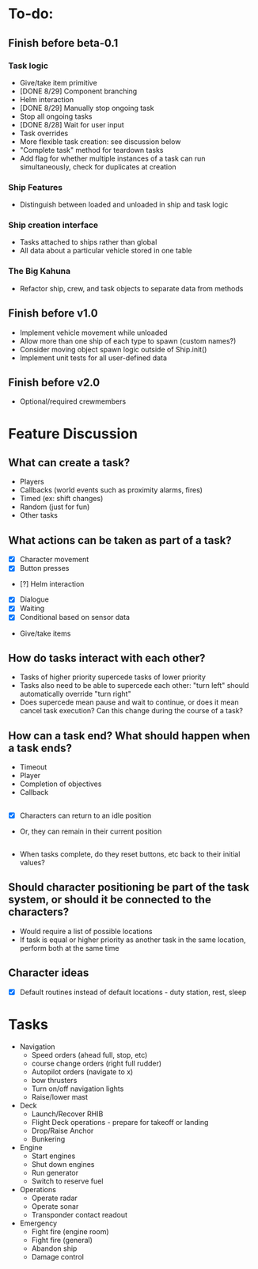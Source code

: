 # To-do:

## Finish before beta-0.1

### Task logic
- Give/take item primitive
- [DONE 8/29] Component branching
- Helm interaction
- [DONE 8/29] Manually stop ongoing task
- Stop all ongoing tasks
- [DONE 8/28] Wait for user input
- Task overrides
- More flexible task creation: see discussion below
- "Complete task" method for teardown tasks
- Add flag for whether multiple instances of a task can run simultaneously, check for duplicates at creation

### Ship Features

- Distinguish between loaded and unloaded in ship and task logic

### Ship creation interface

- Tasks attached to ships rather than global
- All data about a particular vehicle stored in one table

### The Big Kahuna

- Refactor ship, crew, and task objects to separate data from methods

## Finish before v1.0

- Implement vehicle movement while unloaded
- Allow more than one ship of each type to spawn (custom names?)
- Consider moving object spawn logic outside of Ship.init()
- Implement unit tests for all user-defined data

## Finish before v2.0

- Optional/required crewmembers 

# Feature Discussion

## What can create a task?

- Players  
- Callbacks (world events such as proximity alarms, fires)  
- Timed (ex: shift changes)  
- Random (just for fun)  
- Other tasks

## What actions can be taken as part of a task?

- [x] Character movement 
- [x] Button presses  
- [?] Helm interaction  
- [x] Dialogue  
- [x] Waiting  
- [x] Conditional based on sensor data  
- Give/take items

## How do tasks interact with each other? 

- Tasks of higher priority supercede tasks of lower priority  
- Tasks also need to be able to supercede each other: "turn left" should automatically override "turn right"  
- Does supercede mean pause and wait to continue, or does it mean cancel task execution? Can this change during the course of a task?

## How can a task end? What should happen when a task ends?

- Timeout
- Player
- Completion of objectives
- Callback
 
##

- [x] Characters can return to an idle position  
- Or, they can remain in their current position  

## 
 
- When tasks complete, do they reset buttons, etc back to their initial values? 

## Should character positioning be part of the task system, or should it be connected to the characters?

- Would require a list of possible locations  
- If task is equal or higher priority as another task in the same location, perform both at the same time 

## Character ideas

- [x] Default routines instead of default locations - duty station, rest, sleep

# Tasks
- Navigation
    - Speed orders (ahead full, stop, etc)
    - course change orders (right full rudder)
    - Autopilot orders (navigate to x)
    - bow thrusters
    - Turn on/off navigation lights
    - Raise/lower mast
- Deck
    - Launch/Recover RHIB
    - Flight Deck operations - prepare for takeoff or landing 
    - Drop/Raise Anchor
    - Bunkering
- Engine 
    - Start engines
    - Shut down engines
    - Run generator
    - Switch to reserve fuel
- Operations
    - Operate radar 
    - Operate sonar 
    - Transponder contact readout
- Emergency
    - Fight fire (engine room)
    - Fight fire (general)
    - Abandon ship 
    - Damage control